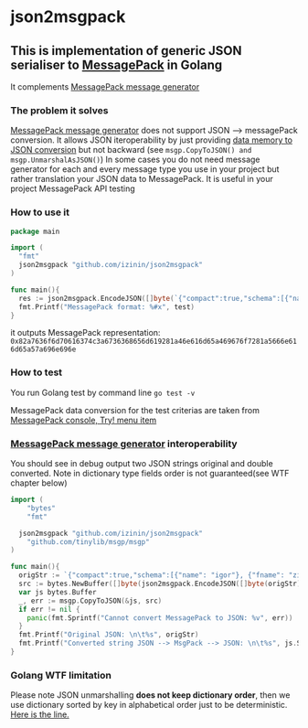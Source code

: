 # json2msgpack

## This is implementation of generic JSON serialiser to [MessagePack](https://msgpack.org/) in Golang
It complements [MessagePack message generator]("github.com/tinylib/msgp")

### The problem it solves
[MessagePack message generator]("github.com/tinylib/msgp") does not support JSON --> messagePack conversion. It allows JSON iteroperability by just providing [data memory to JSON conversion](https://godoc.org/github.com/tinylib/msgp/msgp#CopyToJSON) but not backward (see `msgp.CopyToJSON() and msgp.UnmarshalAsJSON()`)
In some cases you do not need message generator for each and every message type you use in your project but rather translation your JSON data to MessagePack. It is useful in your project MessagePack API testing

### How to use it 
```go
package main

import (
  "fmt"
  json2msgpack "github.com/izinin/json2msgpack"
)

func main(){
  res := json2msgpack.EncodeJSON([]byte(`{"compact":true,"schema":[{"name": "igor"}, {"fname": "zinin"}]}`))
  fmt.Printf("MessagePack format: %#x", test)
}

```
it outputs MessagePack representation: 
`0x82a7636f6d70616374c3a6736368656d619281a46e616d65a469676f7281a5666e616d65a57a696e696e`


### How to test 
You run Golang test by command line `go test -v`

MessagePack data conversion for the test criterias are taken from [MessagePack console, Try! menu item](https://msgpack.org/)

### [MessagePack message generator]("github.com/tinylib/msgp") interoperability
You should see in debug output two JSON strings original and double converted. Note in dictionary type fields order is not guaranteed(see WTF chapter below) 
```go
import (
	"bytes"
	"fmt"

  json2msgpack "github.com/izinin/json2msgpack"
	"github.com/tinylib/msgp/msgp"
)

func main(){
  origStr := `{"compact":true,"schema":[{"name": "igor"}, {"fname": "zinin"}]}`
  src := bytes.NewBuffer([]byte(json2msgpack.EncodeJSON([]byte(origStr)))) 
  var js bytes.Buffer
  _, err := msgp.CopyToJSON(&js, src)
  if err != nil {
  	panic(fmt.Sprintf("Cannot convert MessagePack to JSON: %v", err))
  }
  fmt.Printf("Original JSON: \n\t%s", origStr)
  fmt.Printf("Converted string JSON --> MsgPack --> JSON: \n\t%s", js.String())
}
```

### Golang WTF limitation
Please note JSON unmarshalling **does not keep dictionary order**, then we use dictionary sorted by key in alphabetical order just to be deterministic. [Here is the line.](https://github.com/izinin/json2msgpack/blob/968f39ee8e4d5b8225d210a86db30b8bab030ac6/json2msgpack.go#L177)

